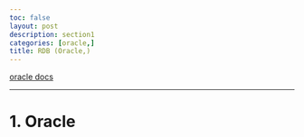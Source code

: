 ```yaml
---
toc: false
layout: post
description: section1
categories: [oracle,]
title: RDB (Oracle,)
---
```


[oracle docs](https://docs.oracle.com/en/database/)

---

# 1. Oracle




<br><br>
---




<br><br>
---
